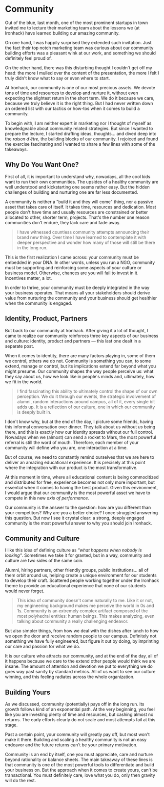 # Community
Out of the blue, last month, one of the most prominent startups in town invited me to lecture their marketing team about the lessons we (at Ironhack) have learned building our amazing community.

On one hand, I was happily surprised they extended such invitation. Just the fact their top notch marketing team was curious about our community building efforts was a pleasant wink at our work, and something we should definitely feel proud of.

On the other hand, there was this disturbing thought I couldn't get off my head: the more I mulled over the content of the presentation, the more I felt I truly didn't know what to say or even where to start.

At Ironhack, our community is one of our most precious assets. We devote tons of time and resources to develop and nurture it, without even expecting the slightest return in the short term. We do it because we care, because we truly believe it is the right thing. But I had never written down an ordered list with our tactics or how-tos when it comes to build a community.

To begin with, I am neither expert in marketing nor I thought of myself as knowledgeable about community related strategies. But since I wanted to prepare the lecture, I started drafting ideas, thoughts... and dived deep into the *raison d'être*, the building blocks of our community.  I rejoiced and found the exercise fascinating and I wanted to share a few lines with some of the takeaways.

## Why Do You Want One?
First of all, it is important to understand why, nowadays, all the cool kids want to run their own communities. The upsides of a healthy community are well understood and kickstarting one seems rather easy. But the hidden challenges of building and nurturing one are far less documented.

A community is neither a "build it and they will come" thing, nor a passive asset that takes care of itself. It takes time, resources and dedication. Most people don't have time and usually resources are constrained or better allocated to other, shorter term, projects. That's the number one reason communities don't endure, they lack care and fade away.

> I have witnessed countless community attempts announcing their brand new thing. Over time I have learned to contemplate it with deeper perspective and wonder how many of those will still be there in the long run.

This is the first realization I came across: your community must be embedded in your DNA. In other words, unless you run a NGO, community must be supporting and reinforcing some aspects of your culture or business model. Otherwise, chances are you will fail to invest in it. Incentives matter, a lot.

In order to thrive, your community must be deeply integrated in the way your business operates. That means all your stakeholders should derive value from nurturing the community and your business should get healthier when the community is engaged.

## Identity, Product, Partners
But back to our community at Ironhack. After giving it a lot of thought, I came to realize our community reinforces three key aspects of our business and culture: identity, product and partners — this last one dealt in a separate post.

When it comes to identity, there are many factors playing in, some of them we control, others we do not. Community is something you can, to some extend, manage or control, but its implications extend far beyond what you might presume. Our community shapes the way people perceive us: what they say about us, how we look like in people's minds and, ultimately, how we fit in the world.

> I find fascinating this ability to ultimately control the shape of our own perception. We do it through our events, the strategic involvement of alumni, random interactions around campus, all of it, every single bit adds up. It is a reflection of our culture, one in which our community is deeply built in.

I don't know why, but at the end of the day, I picture some friends, having this informal conversation over dinner. They talk about us without *us* being there, and this is exactly how our identity spreads without our full control. Nowadays when we (almost) can send a rocket to Mars, the most powerful referral is still the word of mouth. Therefore, each member of your community will define who you are, one interaction at a time.

But of course, we need to constantly remind ourselves that we are here to deliver an amazing educational experience. It is precisely at this point where the integration with our product is the most transformative.

At this moment in time, where all educational content is being commoditized and distributed for free, experience becomes not only more important, but essential when it comes to having the best product. Given this environment, I would argue that our community is the most powerful asset we have to compete in this new *axis of performance*.

Our community is the answer to the question: how are you different than your competitors? Why are you a better choice? I once struggled answering this question. But now I see it crystal clear: a strong, deeply engaged community is the most powerful answer to why you should join Ironhack.

## Community and Culture
I like this idea of defining culture as *"what happens when nobody is looking"*. Sometimes we take it for granted, but in a way, community and culture are two sides of the same coin.

Alumni, hiring partners, other friendly groups, public institutions... all of them orbit around us, helping create a unique environment for our students to develop their craft. Scattered people working together under the Ironhack theme to provide an educational experience that none of our students would never forget.

> This idea of community doesn't come naturally to me. Like it or not, my engineering background makes me perceive the world in 0s and 1s. Community is an extremely complex artifact composed of the most polyhedral entities: human beings. This makes analyzing, even talking about community a really challenging endeavor.

But also simpler things, from how we deal with the dishes after lunch to how we open the door and receive random people to our campus. Definitely not something we have fully engineered, but figure it out by doing, by imprinting our care and passion for what we do.

It is our culture who attracts our community, and at the end of the day, all of it happens because we care to the extend other people would think we are insane. The amount of attention and devotion we put to everything we do goes way past sanity by standard metrics. All of us want to see our culture winning, and this feeling radiates across the whole organization.

## Building Yours
As we discussed, community (potentially) pays off in the long run. Its growth follows kind of an exponential path. At the very beginning, you feel like you are investing plenty of time and resources, but cashing almost no returns. The early efforts clearly do not scale and most attempts fail at this stage.

Past a certain point, your community will greatly pay off, but most won't make it there. Building and scaling a healthy community is not an easy endeavor and the future returns can't be your primary motivation.

Community is an end by itself, one you must appreciate, care and nurture beyond rationality or balance sheets. The main takeaway of these lines is that community is one of the most powerful tools to differentiate and build your business on. But the approach when it comes to create yours, can't be transactional. You must definitely care, love what you do, only then gravity will do the rest.

